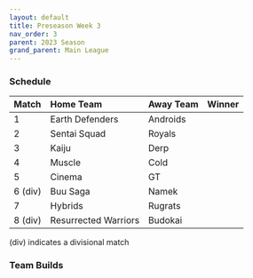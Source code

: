 ```yaml
---
layout: default
title: Preseason Week 3
nav_order: 3
parent: 2023 Season
grand_parent: Main League
---
```

### Schedule

| Match   | Home Team            | Away Team | Winner |
|:--------|:---------------------|:----------|:-------|
| 1       | Earth Defenders      | Androids  |        |
| 2       | Sentai Squad         | Royals    |        |
| 3       | Kaiju                | Derp      |        |
| 4       | Muscle               | Cold      |        |
| 5       | Cinema               | GT        |        |
| 6 (div) | Buu Saga             | Namek     |        |
| 7       | Hybrids              | Rugrats   |        |
| 8 (div) | Resurrected Warriors | Budokai   |        |

(div) indicates a divisional match

### Team Builds 

